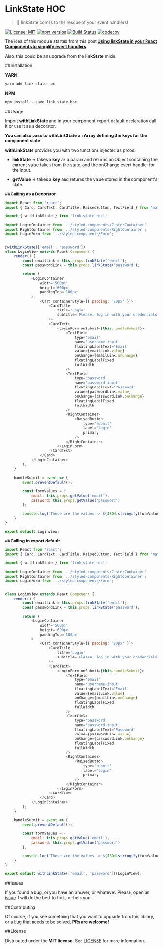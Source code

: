 # LinkState HOC
> :fire_engine: linkState comes to the rescue of your event handlers!

[![License: MIT](https://img.shields.io/badge/License-MIT-brightgreen.svg)](https://opensource.org/licenses/MIT) [![npm version](https://badge.fury.io/js/link-state-hoc.svg)](https://badge.fury.io/js/link-state-hoc) [![Build Status](https://travis-ci.org/BlackBoxVision/link-state-hoc.svg?branch=master)](https://travis-ci.org/BlackBoxVision/link-state-hoc) [![codecov](https://codecov.io/gh/BlackBoxVision/link-state-hoc/branch/master/graph/badge.svg)](https://codecov.io/gh/BlackBoxVision/link-state-hoc)

The idea of this module started from this post **[Using linkState in your React Components to simplify event handlers](https://medium.com/@jonatan_salas/using-linkstate-in-your-react-components-to-simplify-event-handlers-9d157cb75082#.ck4t4rij1)**

Also, this could be an upgrade from the [**linkState** mixin](https://facebook.github.io/react/docs/two-way-binding-helpers.html). 

##Installation

**YARN**

```javascript
yarn add link-state-hoc
```

**NPM**

```javascript
npm install --save link-state-hoc
```

##Usage

Import **withLinkState** and in your component export default declaration call it or use it as a decorator.

**You can also pass to withLinkState an Array defining the keys for the component state.**

**withLinkState** provides you with two functions injected as props: 

- **linkState** -> takes a **key** as a param and returns an Object containing the current value taken from the state, and  the onChange event handler for the input. 

- **getValue** -> takes a **key** and returns the value stored in the component's state.

##**Calling as a Decorator**

```javascript
import React from 'react';
import { Card, CardText, CardTitle, RaisedButton, TextField } from 'material-ui';

import { withLinkState } from 'link-state-hoc';

import LoginContainer from '../styled-components/CenterContainer';
import RightContainer from '../styled-components/RightContainer';
import LoginForm from '../styled-components/Form';


@withLinkState(['email', 'password'])
class LoginView extends React.Component {
    render() {
        const emailLink = this.props.linkState('email');
        const passwordLink = this.props.linkState('password');

        return (
            <LoginContainer
                width='500px'
                height='600px'
                paddingTop='100px'
            >
                <Card containerStyle={{ padding: '20px' }}>
                    <CardTitle
                        title='Login'
                        subtitle='Please, log in with your credentials'
                    />
                    <CardText>
                        <LoginForm onSubmit={this.handleSubmit}>
                            <TextField
                                type='email'
                                name='username-input'
                                floatingLabelText='Email'
                                value={emailLink.value}
                                onChange={emailLink.onChange}
                                floatingLabelFixed
                                fullWidth
                            />
                            <TextField
                                type='password'
                                name='password-input'
                                floatingLabelText='Password'
                                value={passwordLink.value}
                                onChange={passwordLink.onChange}
                                floatingLabelFixed
                                fullWidth
                            />
                            <RightContainer>
                                <RaisedButton
                                    type='submit'
                                    label='login'
                                    primary
                                />
                            </RightContainer>
                        </LoginForm>
                    </CardText>
                </Card>
            </LoginContainer>
        );
    }

    handleSubmit = event => {
        event.preventDefault();
    
        const formValues = {
            email: this.props.getValue('email'),
            password: this.props.getValue('password')
        };

        console.log(`These are the values -> ${JSON.stringify(formValues, null, 2)}`);
    }
}

export default LoginView;
```

##**Calling in export default**

```javascript
import React from 'react';
import { Card, CardText, CardTitle, RaisedButton, TextField } from 'material-ui';

import { withLinkState } from 'link-state-hoc';

import LoginContainer from '../styled-components/CenterContainer';
import RightContainer from '../styled-components/RightContainer';
import LoginForm from '../styled-components/Form';


class LoginView extends React.Component {
    render() {
        const emailLink = this.props.linkState('email');
        const passwordLink = this.props.linkState('password');

        return (
            <LoginContainer
                width='500px'
                height='600px'
                paddingTop='100px'
            >
                <Card containerStyle={{ padding: '20px' }}>
                    <CardTitle
                        title='Login'
                        subtitle='Please, log in with your credentials'
                    />
                    <CardText>
                        <LoginForm onSubmit={this.handleSubmit}>
                            <TextField
                                type='email'
                                name='username-input'
                                floatingLabelText='Email'
                                value={emailLink.value}
                                onChange={emailLink.onChange}
                                floatingLabelFixed
                                fullWidth
                            />
                            <TextField
                                type='password'
                                name='password-input'
                                floatingLabelText='Password'
                                value={passwordLink.value}
                                onChange={passwordLink.onChange}
                                floatingLabelFixed
                                fullWidth
                            />
                            <RightContainer>
                                <RaisedButton
                                    type='submit'
                                    label='login'
                                    primary
                                />
                            </RightContainer>
                        </LoginForm>
                    </CardText>
                </Card>
            </LoginContainer>
        );
    }

    handleSubmit = event => {
        event.preventDefault();
    
        const formValues = {
            email: this.props.getValue('email'),
            password: this.props.getValue('password')
        };

        console.log(`These are the values -> ${JSON.stringify(formValues, null, 2)}`);
    }
}

export default withLinkState(['email', 'password'])(LoginView);
```

##Issues

If you found a bug, or you have an answer, or whatever. Please, open an [issue](https://github.com/BlackBoxVision/link-state-hoc/issues). I will do the best to fix it, or help you.

##Contributing

Of course, if you see something that you want to upgrade from this library, or a bug that needs to be solved, **PRs are welcome!**

##License

Distributed under the **MIT license**. See [LICENSE](https://github.com/BlackBoxVision/link-state-hoc/blob/master/LICENSE) for more information.
